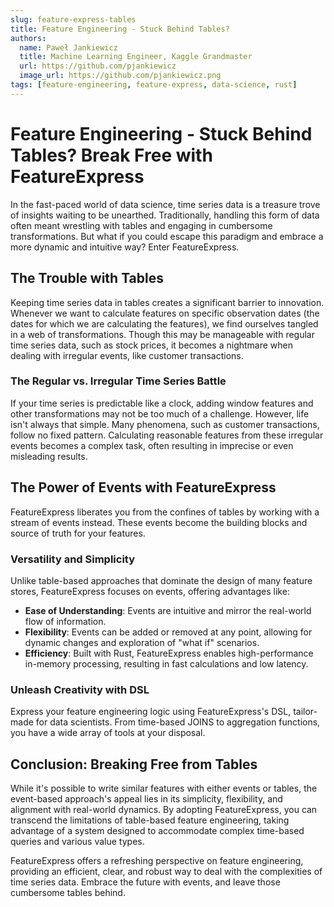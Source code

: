 ```yaml
---
slug: feature-express-tables
title: Feature Engineering - Stuck Behind Tables?
authors:
  name: Paweł Jankiewicz
  title: Machine Learning Engineer, Kaggle Grandmaster
  url: https://github.com/pjankiewicz
  image_url: https://github.com/pjankiewicz.png
tags: [feature-engineering, feature-express, data-science, rust]
---
```


# Feature Engineering - Stuck Behind Tables? Break Free with FeatureExpress

In the fast-paced world of data science, time series data is a treasure trove of insights waiting to be unearthed. Traditionally, handling this form of data often meant wrestling with tables and engaging in cumbersome transformations. But what if you could escape this paradigm and embrace a more dynamic and intuitive way? Enter FeatureExpress.

## The Trouble with Tables

Keeping time series data in tables creates a significant barrier to innovation. Whenever we want to calculate features on specific observation dates (the dates for which we are calculating the features), we find ourselves tangled in a web of transformations. Though this may be manageable with regular time series data, such as stock prices, it becomes a nightmare when dealing with irregular events, like customer transactions.

### The Regular vs. Irregular Time Series Battle

If your time series is predictable like a clock, adding window features and other transformations may not be too much of a challenge. However, life isn't always that simple. Many phenomena, such as customer transactions, follow no fixed pattern. Calculating reasonable features from these irregular events becomes a complex task, often resulting in imprecise or even misleading results.

## The Power of Events with FeatureExpress

FeatureExpress liberates you from the confines of tables by working with a stream of events instead. These events become the building blocks and source of truth for your features.

### Versatility and Simplicity

Unlike table-based approaches that dominate the design of many feature stores, FeatureExpress focuses on events, offering advantages like:

- **Ease of Understanding**: Events are intuitive and mirror the real-world flow of information.
- **Flexibility**: Events can be added or removed at any point, allowing for dynamic changes and exploration of "what if" scenarios.
- **Efficiency**: Built with Rust, FeatureExpress enables high-performance in-memory processing, resulting in fast calculations and low latency.

### Unleash Creativity with DSL

Express your feature engineering logic using FeatureExpress's DSL, tailor-made for data scientists. From time-based JOINS to aggregation functions, you have a wide array of tools at your disposal.

## Conclusion: Breaking Free from Tables

While it's possible to write similar features with either events or tables, the event-based approach's appeal lies in its simplicity, flexibility, and alignment with real-world dynamics. By adopting FeatureExpress, you can transcend the limitations of table-based feature engineering, taking advantage of a system designed to accommodate complex time-based queries and various value types.

FeatureExpress offers a refreshing perspective on feature engineering, providing an efficient, clear, and robust way to deal with the complexities of time series data. Embrace the future with events, and leave those cumbersome tables behind.